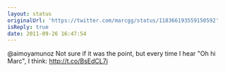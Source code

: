 ```yaml
---
layout: status
originalUrl: 'https://twitter.com/marcgg/status/118366193559150592'
isReply: true
date: 2011-09-26 16:47:54
---
```


@aimoyamunoz Not sure if it was the point, but every time I hear "Oh hi Marc", I think: http://t.co/BsEdCL7j
